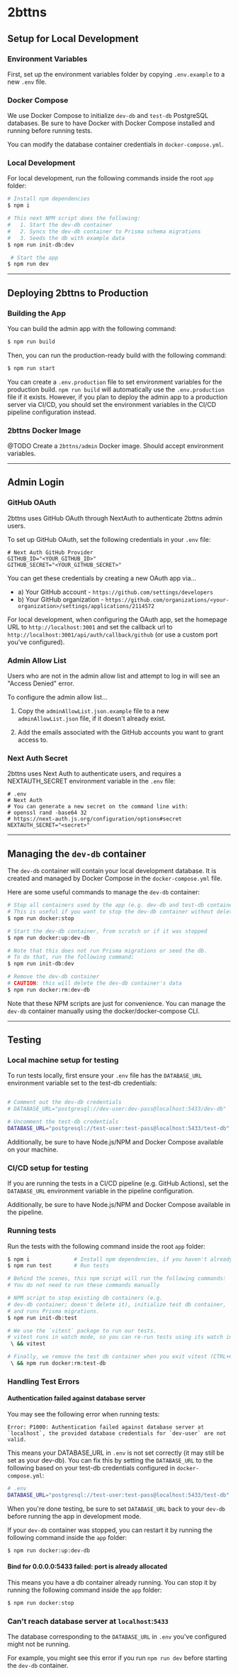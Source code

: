 # 2bttns

## Setup for Local Development

### Environment Variables

First, set up the environment variables folder by copying `.env.example` to a new `.env` file.

### Docker Compose

We use Docker Compose to initialize `dev-db` and `test-db` PostgreSQL databases. Be sure to have Docker with Docker Compose installed and running before running tests.

You can modify the database container credentials in `docker-compose.yml`.

### Local Development

For local development, run the following commands inside the root `app` folder:

```bash
# Install npm dependencies
$ npm i
```

```bash
# This next NPM script does the following:
#   1. Start the dev-db container
#   2. Syncs the dev-db container to Prisma schema migrations
#   3. Seeds the db with example data
$ npm run init-db:dev
```

```bash
 # Start the app
$ npm run dev
```

---

## Deploying 2bttns to Production

### Building the App

You can build the admin app with the following command:

```bash
$ npm run build
```

Then, you can run the production-ready build with the following command:

```bash
$ npm run start
```

You can create a `.env.production` file to set environment variables for the production build. `npm run build` will automatically use the `.env.production` file if it exists. However, if you plan to deploy the admin app to a production server via CI/CD, you should set the environment variables in the CI/CD pipeline configuration instead.

### 2bttns Docker Image

@TODO Create a `2bttns/admin` Docker image. Should accept environment variables.

---

## Admin Login

### GitHub OAuth

2bttns uses GitHub OAuth through NextAuth to authenticate 2bttns admin users.

To set up GitHub OAuth, set the following credentials in your `.env` file:

```
# Next Auth GitHub Provider
GITHUB_ID="<YOUR_GITHUB_ID>"
GITHUB_SECRET="<YOUR_GITHUB_SECRET>"
```

You can get these credentials by creating a new OAuth app via...

- a) Your GitHub account - `https://github.com/settings/developers`
- b) Your GitHub organization - `https://github.com/organizations/<your-organization>/settings/applications/2114572`

For local development, when configuring the OAuth app, set the homepage URL to `http://localhost:3001` and set the callback url to `http://localhost:3001/api/auth/callback/github` (or use a custom port you've configured).

### Admin Allow List

Users who are not in the admin allow list and attempt to log in will see an "Access Denied" error.

To configure the admin allow list...

1. Copy the `adminAllowList.json.example` file to a new `adminAllowList.json` file, if it doesn't already exist.

2. Add the emails associated with the GitHub accounts you want to grant access to.

### Next Auth Secret

2bttns uses Next Auth to authenticate users, and requires a NEXTAUTH_SECRET environment variable in the `.env` file:

```
# .env
# Next Auth
# You can generate a new secret on the command line with:
# openssl rand -base64 32
# https://next-auth.js.org/configuration/options#secret
NEXTAUTH_SECRET="<secret>"
```

---

## Managing the `dev-db` container

The `dev-db` container will contain your local development database. It is created and managed by Docker Compose in the `docker-compose.yml` file.

Here are some useful commands to manage the `dev-db` container:

```bash
# Stop all containers used by the app (e.g. dev-db and test-db containers)
# This is useful if you want to stop the dev-db container without deleting it's data
$ npm run docker:stop
```

```bash
# Start the dev-db container, from scratch or if it was stopped
$ npm run docker:up:dev-db

# Note that this does not run Prisma migrations or seed the db.
# To do that, run the following command:
$ npm run init-db:dev
```

```bash
# Remove the dev-db container
# CAUTION: this will delete the dev-db container's data
$ npm run docker:rm:dev-db
```

Note that these NPM scripts are just for convenience. You can manage the `dev-db` container manually using the docker/docker-compose CLI.

---

## Testing

### Local machine setup for testing

To run tests locally, first ensure your `.env` file has the `DATABASE_URL` environment variable set to the test-db credentials:

```bash

# Comment out the dev-db credentials
# DATABASE_URL="postgresql://dev-user:dev-pass@localhost:5433/dev-db"

# Uncomment the test-db credentials
DATABASE_URL="postgresql://test-user:test-pass@localhost:5433/test-db"

```

Additionally, be sure to have Node.js/NPM and Docker Compose available on your machine.

### CI/CD setup for testing

If you are running the tests in a CI/CD pipeline (e.g. GitHub Actions), set the `DATABASE_URL` environment variable in the pipeline configuration.

Additionally, be sure to have Node.js/NPM and Docker Compose available in the pipeline.

### Running tests

Run the tests with the following command inside the root `app` folder:

```bash
$ npm i              # Install npm dependencies, if you haven't already
$ npm run test       # Run tests

# Behind the scenes, this npm script will run the following commands:
# You do not need to run these commands manually

# NPM script to stop existing db containers (e.g.
# dev-db container; doesn't delete it), initialize test db container,
# and runs Prisma migrations.
$ npm run init-db:test

# We use the `vitest` package to run our tests.
# vitest runs in watch mode, so you can re-run tests using its watch interface
 \ && vitest

# Finally, we remove the test db container when you exit vitest (CTRL+C)
 \ && npm run docker:rm:test-db
```

### Handling Test Errors

#### Authentication failed against database server

You may see the following error when running tests:

```
Error: P1000: Authentication failed against database server at `localhost`, the provided database credentials for `dev-user` are not valid.
```

This means your DATABASE_URL in `.env` is not set correctly (it may still be set as your dev-db). You can fix this by setting the `DATABASE_URL` to the following based on your test-db credentials configured in `docker-compose.yml`:

```bash
# .env
DATABASE_URL="postgresql://test-user:test-pass@localhost:5433/test-db"
```

When you're done testing, be sure to set `DATABASE_URL` back to your `dev-db` before running the app in development mode.

If your `dev-db` container was stopped, you can restart it by running the following command inside the `app` folder:

```bash
$ npm run docker:up:dev-db
```

#### Bind for 0.0.0.0:5433 failed: port is already allocated

This means you have a db container already running. You can stop it by running the following command inside the `app` folder:

```bash
$ npm run docker:stop
```

### Can't reach database server at `localhost`:`5433`

The database corresponding to the `DATABASE_URL` in `.env` you've configured might not be running.

For example, you might see this error if you run `npm run dev` before starting the `dev-db` container.
